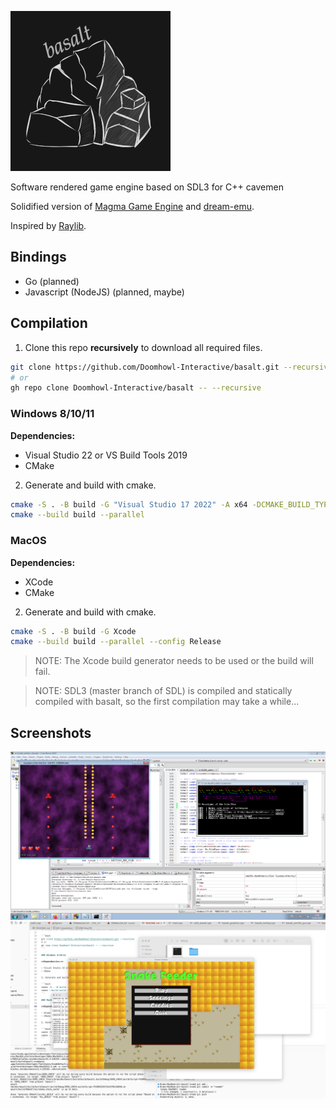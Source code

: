 ![basalt](misc/logo_small.png)

Software rendered game engine based on SDL3 for C++ cavemen

Solidified version of [Magma Game Engine](https://github.com/bramtechs/RaylibMagmaEngine) and [dream-emu](https://github.com/bramtechs/dream-emu).

Inspired by [Raylib](https://github.com/raysan5/raylib).

## Bindings

- Go (planned)
- Javascript (NodeJS) (planned, maybe)

## Compilation

1. Clone this repo **recursively** to download all required files.

```bash
git clone https://github.com/Doomhowl-Interactive/basalt.git --recursive
# or
gh repo clone Doomhowl-Interactive/basalt -- --recursive
```

### Windows 8/10/11

**Dependencies:**

- Visual Studio 22 or VS Build Tools 2019
- CMake

2. Generate and build with cmake.

```bash
cmake -S . -B build -G "Visual Studio 17 2022" -A x64 -DCMAKE_BUILD_TYPE=Release
cmake --build build --parallel
```

### MacOS

**Dependencies:**

- XCode
- CMake

2. Generate and build with cmake.

```bash
cmake -S . -B build -G Xcode
cmake --build build --parallel --config Release
```

> NOTE: The Xcode build generator needs to be used or the build will fail.

> NOTE: SDL3 (master branch of SDL) is compiled and statically compiled with basalt,
> so the first compilation may take a while...

## Screenshots

![Preview](screenshots/windows7_2.PNG)
![Preview2](screenshots/macos.png)
